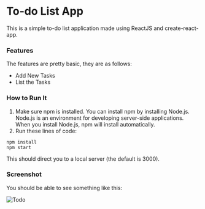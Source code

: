 # To-do List App
This is a simple to-do list application made using ReactJS and create-react-app.

### Features
The features are pretty basic, they are as follows:
 - Add New Tasks
 - List the Tasks

### How to Run It
  1. Make sure npm is installed. You can install npm by installing Node.js. Node.js is an environment for developing server-side applications. When you install Node.js, npm will install automatically.
  2. Run these lines of code:
  ```
  npm install
  npm start
  ```
This should direct you to a local server (the default is 3000). 

### Screenshot
You should be able to see something like this:

![Todo](https://www.clipular.com/c/5526436772577280.png?k=15HneoDY3hQ0Zl-90u9kL1JSmnc)

